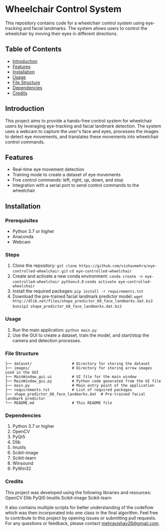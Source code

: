 # Wheelchair Control System

This repository contains code for a wheelchair control system using eye-tracking and facial landmarks. The system allows users to control the wheelchair by moving their eyes in different directions.

## Table of Contents
- [Introduction](#introduction)
- [Features](#features)
- [Installation](#installation)
- [Usage](#usage)
- [File Structure](#file-structure)
- [Dependencies](#dependencies)
- [Credits](#credits)

## Introduction
This project aims to provide a hands-free control system for wheelchair users by leveraging eye-tracking and facial landmark detection. The system uses a webcam to capture the user's face and eyes, processes the images to detect eye movements, and translates these movements into wheelchair control commands.

## Features
- Real-time eye movement detection
- Training mode to create a dataset of eye movements
- Five control commands: left, right, up, down, and stop
- Integration with a serial port to send control commands to the wheelchair

## Installation
### Prerequisites
- Python 3.7 or higher
- Anaconda
- Webcam

### Steps
1. Clone the repository:
   ```git clone https://github.com/vishavmehra/eye-controlled-wheelchair.git```
   ```cd eye-controlled-wheelchair```
2. Create and activate a new conda environment:
   ```conda create -n eye-controlled-wheelchair python=3.8```
   ```conda activate eye-controlled-wheelchair```
3. Install the required packages:
   ```pip install -r requirements.txt```
4. Download the pre-trained facial landmark predictor model:
   ```wget http://dlib.net/files/shape_predictor_68_face_landmarks.dat.bz2```
  ```bunzip2 shape_predictor_68_face_landmarks.dat.bz2```

 ### Usage
 1. Run the main application:
   ```python main.py```
 2. Use the GUI to create a dataset, train the model, and start/stop the camera and detection processes.
 ### File Structure
```
├── dataset/                  # Directory for storing the dataset
├── images/                   # Directory for storing arrow images used in the GUI
├── MainWindow_gui.ui         # UI file for the main window
├── MainWindow_gui.py         # Python code generated from the UI file
├── main.py                   # Main entry point of the application
├── requirements.txt          # List of required packages
├── shape_predictor_68_face_landmarks.dat  # Pre-trained facial landmark predictor
└── README.md                 # This README file
```
### Dependencies
1. Python 3.7 or higher
2. OpenCV
3. PyQt5
4. Dlib
5. Imutils
6. Scikit-image
7. Scikit-learn
8. Winsound
9. PyWin32

### Credits
This project was developed using the following libraries and resources:
OpenCV
Dlib
PyQt5
Imutils
Scikit-image
Scikit-learn

It also contains multiple scripts for better understanding of the codeflow which was then incorporated into one class in the final algorithm.
Feel free to contribute to this project by opening issues or submitting pull requests. For any questions or feedback, please contact mehravishav26@gmail.com.
